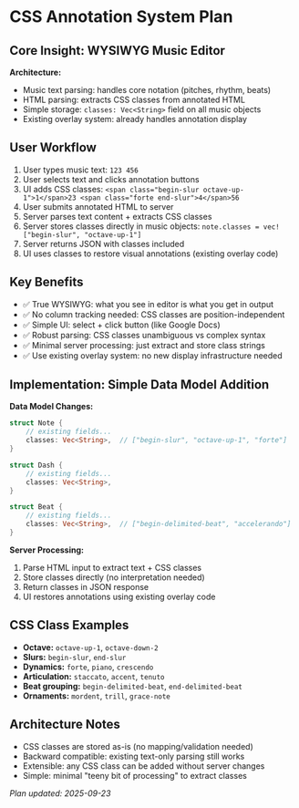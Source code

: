 # CSS Annotation System Plan

## Core Insight: WYSIWYG Music Editor

**Architecture:**
- Music text parsing: handles core notation (pitches, rhythm, beats)
- HTML parsing: extracts CSS classes from annotated HTML
- Simple storage: `classes: Vec<String>` field on all music objects
- Existing overlay system: already handles annotation display

## User Workflow
1. User types music text: `123 456`
2. User selects text and clicks annotation buttons
3. UI adds CSS classes: `<span class="begin-slur octave-up-1">1</span>23 <span class="forte end-slur">4</span>56`
4. User submits annotated HTML to server
5. Server parses text content + extracts CSS classes
6. Server stores classes directly in music objects: `note.classes = vec!["begin-slur", "octave-up-1"]`
7. Server returns JSON with classes included
8. UI uses classes to restore visual annotations (existing overlay code)

## Key Benefits
- ✅ True WYSIWYG: what you see in editor is what you get in output
- ✅ No column tracking needed: CSS classes are position-independent
- ✅ Simple UI: select + click button (like Google Docs)
- ✅ Robust parsing: CSS classes unambiguous vs complex syntax
- ✅ Minimal server processing: just extract and store class strings
- ✅ Use existing overlay system: no new display infrastructure needed

## Implementation: Simple Data Model Addition

**Data Model Changes:**
```rust
struct Note {
    // existing fields...
    classes: Vec<String>,  // ["begin-slur", "octave-up-1", "forte"]
}

struct Dash {
    // existing fields...
    classes: Vec<String>,
}

struct Beat {
    // existing fields...
    classes: Vec<String>,  // ["begin-delimited-beat", "accelerando"]
}
```

**Server Processing:**
1. Parse HTML input to extract text + CSS classes
2. Store classes directly (no interpretation needed)
3. Return classes in JSON response
4. UI restores annotations using existing overlay code

## CSS Class Examples
- **Octave:** `octave-up-1`, `octave-down-2`
- **Slurs:** `begin-slur`, `end-slur`
- **Dynamics:** `forte`, `piano`, `crescendo`
- **Articulation:** `staccato`, `accent`, `tenuto`
- **Beat grouping:** `begin-delimited-beat`, `end-delimited-beat`
- **Ornaments:** `mordent`, `trill`, `grace-note`

## Architecture Notes
- CSS classes are stored as-is (no mapping/validation needed)
- Backward compatible: existing text-only parsing still works
- Extensible: any CSS class can be added without server changes
- Simple: minimal "teeny bit of processing" to extract classes

*Plan updated: 2025-09-23*